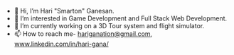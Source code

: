 - 👋 Hi, I’m Hari "Smarton" Ganesan.
- 👀 I’m interested in Game Development and Full Stack Web Development.
- 🌱 I’m currently working on a 3D Tour system and flight simulator.
- 📫 How to reach me- hariganation@gmail.com, www.linkedin.com/in/hari-gana/

